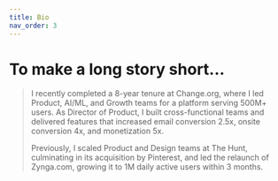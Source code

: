 ```yaml
---
title: Bio
nav_order: 3
---
```


# To make a long story short...

> I recently completed a 8-year tenure at Change.org, where I led Product, AI/ML, and Growth teams for a platform serving 500M+ users. As Director of Product, I built cross-functional teams and delivered features that increased email conversion 2.5x, onsite conversion 4x, and monetization 5x.
>
> Previously, I scaled Product and Design teams at The Hunt, culminating in its acquisition by Pinterest, and led the relaunch of Zynga.com, growing it to 1M daily active users within 3 months.
